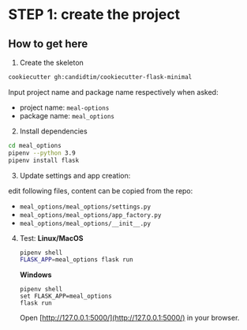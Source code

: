 # STEP 1: create the project

## How to get here

1. Create the skeleton

```bash
cookiecutter gh:candidtim/cookiecutter-flask-minimal
```

Input project name and package name respectively when asked:

* project name: `meal-options`
* package name: `meal_options`


2. Install dependencies

```bash
cd meal_options
pipenv --python 3.9
pipenv install flask
```

3. Update settings and app creation:

edit following files, content can be copied from the repo:

* `meal_options/meal_options/settings.py`
* `meal_options/meal_options/app_factory.py`
* `meal_options/meal_options/__init__.py`

4. Test:
   **Linux/MacOS**

   ```sh
   pipenv shell
   FLASK_APP=meal_options flask run
   ```

   **Windows**

   ```
   pipenv shell
   set FLASK_APP=meal_options
   flask run
   ```

   Open [http://127.0.0.1:5000/](http://127.0.0.1:5000/) in your browser.
